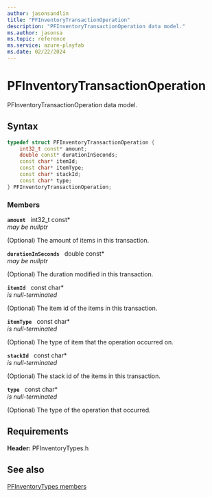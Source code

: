 ```yaml
---
author: jasonsandlin
title: "PFInventoryTransactionOperation"
description: "PFInventoryTransactionOperation data model."
ms.author: jasonsa
ms.topic: reference
ms.service: azure-playfab
ms.date: 02/22/2024
---
```


# PFInventoryTransactionOperation  

PFInventoryTransactionOperation data model.  

## Syntax  
  
```cpp
typedef struct PFInventoryTransactionOperation {  
    int32_t const* amount;  
    double const* durationInSeconds;  
    const char* itemId;  
    const char* itemType;  
    const char* stackId;  
    const char* type;  
} PFInventoryTransactionOperation;  
```
  
### Members  
  
**`amount`** &nbsp; int32_t const*  
*may be nullptr*  
  
(Optional) The amount of items in this transaction.
  
**`durationInSeconds`** &nbsp; double const*  
*may be nullptr*  
  
(Optional) The duration modified in this transaction.
  
**`itemId`** &nbsp; const char*  
*is null-terminated*  
  
(Optional) The item id of the items in this transaction.
  
**`itemType`** &nbsp; const char*  
*is null-terminated*  
  
(Optional) The type of item that the operation occurred on.
  
**`stackId`** &nbsp; const char*  
*is null-terminated*  
  
(Optional) The stack id of the items in this transaction.
  
**`type`** &nbsp; const char*  
*is null-terminated*  
  
(Optional) The type of the operation that occurred.
  
  
## Requirements  
  
**Header:** PFInventoryTypes.h
  
## See also  
[PFInventoryTypes members](../pfinventorytypes_members.md)  

  
  
